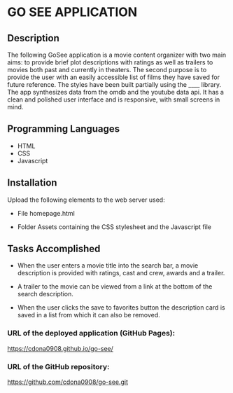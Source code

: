# GO SEE APPLICATION

## Description

The following GoSee application is a movie content organizer with two main aims: to provide brief plot descriptions with ratings as well as trailers to movies both past and currently in theaters.  The second purpose is to provide the user with an easily accessible list of films they have saved for future reference.  The styles have been built partially using the ____ library.  The app synthesizes data from the omdb and the youtube data api.  It has a clean and polished user interface and is responsive, with small screens in mind.  

## Programming Languages

* HTML
* CSS
* Javascript

## Installation

Upload the following elements to the web server used: 

* File homepage.html

* Folder Assets containing the CSS stylesheet and the Javascript file

## Tasks Accomplished

* When the user enters a movie title into the search bar, a movie description is provided with ratings, cast and crew, awards and a trailer.

* A trailer to the movie can be viewed from a link at the bottom of the search description.

* When the user clicks the save to favorites button the description card is saved in a list from which it can also be removed.




### URL of the deployed application (GitHub Pages):

https://cdona0908.github.io/go-see/

### URL of the GitHub repository:

https://github.com/cdona0908/go-see.git



